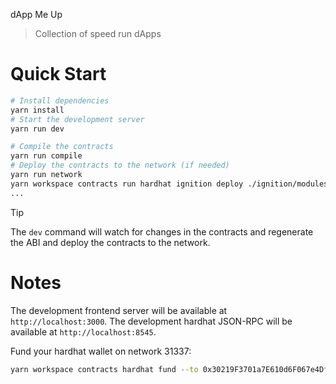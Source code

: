 dApp Me Up
> Collection of speed run dApps

# Quick Start
```bash
# Install dependencies
yarn install
# Start the development server
yarn run dev
```

```bash
# Compile the contracts
yarn run compile
# Deploy the contracts to the network (if needed)
yarn run network
yarn workspace contracts run hardhat ignition deploy ./ignition/modules/SimpleStorage.ts  --network localhost
...
```

> [!TIP]
> The `dev` command will watch for changes in the contracts and regenerate the ABI and deploy the contracts to the network.

# Notes
The development frontend server will be available at `http://localhost:3000`.
The development hardhat JSON-RPC will be available at `http://localhost:8545`.

Fund your hardhat wallet on network 31337:
```bash
yarn workspace contracts hardhat fund --to 0x30219F3701a7E610d6F067e4Df6517Ce203b5642 --network localhost --amount 1337
```
